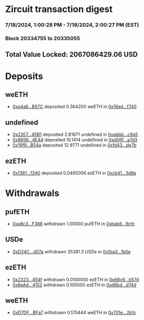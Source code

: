 # Zircuit transaction digest
### 7/18/2024, 1:00:28 PM - 7/18/2024, 2:00:27 PM (EST)
### Block 20334755 to 20335055

## Total Value Locked: 2067086429.06 USD

# Deposits
## weETH
- [0xa4a6...B57C](https://etherscan.io/address/0xa4a600FA5DA5e27ba271e89332fE522B28b0B57C) deposited 0.364200 weETH in [0x16ed...f740](https://etherscan.io/tx/0xa4a600FA5DA5e27ba271e89332fE522B28b0B57C)
## undefined
- [0x22E7...45B1](https://etherscan.io/address/0x22E78681C326af3F917025AF3D1ce66c41F245B1) deposited 2.81671 undefined in [0xabbb...c9a5](https://etherscan.io/tx/0x22E78681C326af3F917025AF3D1ce66c41F245B1)
- [0x9656...4E44](https://etherscan.io/address/0x96565D43A9854F5C52151dE4b4AEc02a20594E44) deposited 15.1414 undefined in [0xd06f...a7d3](https://etherscan.io/tx/0x96565D43A9854F5C52151dE4b4AEc02a20594E44)
- [0x19f9...B54a](https://etherscan.io/address/0x19f9bAB2B157D7951164aBd7e8061e15f11DB54a) deposited 12.9771 undefined in [0xfd43...de7b](https://etherscan.io/tx/0x19f9bAB2B157D7951164aBd7e8061e15f11DB54a)
## ezETH
- [0x1381...1340](https://etherscan.io/address/0x13811f9Ef9cADE7fBb7cb6fB276D0030c97F1340) deposited 0.0465006 ezETH in [0xcb41...3d8e](https://etherscan.io/tx/0x13811f9Ef9cADE7fBb7cb6fB276D0030c97F1340)
# Withdrawals
## pufETH
- [0xa8c3...F388](https://etherscan.io/address/0xa8c3A0C0322E3aDc67F4018ACe927D2219F2F388) withdrawn 1.00000 pufETH in [0xbab6...9cfc](https://etherscan.io/tx/0xa8c3A0C0322E3aDc67F4018ACe927D2219F2F388)
## USDe
- [0xD24C...d57a](https://etherscan.io/address/0xD24Cfe2d0fa81369ca6291c28ac5426e16B6d57a) withdrawn 35381.3 USDe in [0xfba3...1b5e](https://etherscan.io/tx/0xD24Cfe2d0fa81369ca6291c28ac5426e16B6d57a)
## ezETH
- [0x2323...454f](https://etherscan.io/address/0x2323EAA11430D42032284ee8530B891529FA454f) withdrawn 0.0100000 ezETH in [0x68c6...b57d](https://etherscan.io/tx/0x2323EAA11430D42032284ee8530B891529FA454f)
- [0x8eAd...4152](https://etherscan.io/address/0x8eAd7756188349Ed5d6d3558dC56EF4B60f04152) withdrawn 0.100000 ezETH in [0xd6bd...d74d](https://etherscan.io/tx/0x8eAd7756188349Ed5d6d3558dC56EF4B60f04152)
## weETH
- [0xD7DF...BFa7](https://etherscan.io/address/0xD7DF7E085214743530afF339aFC420c7c720BFa7) withdrawn 0.170444 weETH in [0x701e...2b1c](https://etherscan.io/tx/0xD7DF7E085214743530afF339aFC420c7c720BFa7)
